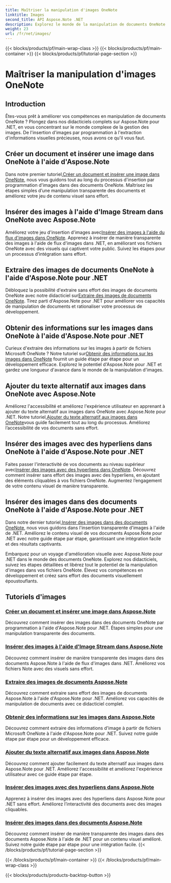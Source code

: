 ```yaml
---
title: Maîtriser la manipulation d'images OneNote
linktitle: Images
second_title: API Aspose.Note .NET
description: Explorez le monde de la manipulation de documents OneNote avec les didacticiels Aspose.Note pour .NET sur la gestion transparente des images. Élevez votre contenu visuel sans effort.
weight: 23
url: /fr/net/images/
---
```


{{< blocks/products/pf/main-wrap-class >}}
{{< blocks/products/pf/main-container >}}
{{< blocks/products/pf/tutorial-page-section >}}

# Maîtriser la manipulation d'images OneNote

## Introduction

Êtes-vous prêt à améliorer vos compétences en manipulation de documents OneNote ? Plongez dans nos didacticiels complets sur Aspose.Note pour .NET, en vous concentrant sur le monde complexe de la gestion des images. De l'insertion d'images par programmation à l'extraction d'informations visuelles précieuses, nous avons ce qu'il vous faut.

## Créer un document et insérer une image dans OneNote à l'aide d'Aspose.Note
 Dans notre premier tutoriel,[Créer un document et insérer une image dans OneNote](./build-doc-insert-image/), nous vous guidons tout au long du processus d'insertion par programmation d'images dans des documents OneNote. Maîtrisez les étapes simples d’une manipulation transparente des documents et améliorez votre jeu de contenu visuel sans effort.

## Insérer des images à l'aide d'Image Stream dans OneNote avec Aspose.Note
 Améliorez votre jeu d'insertion d'images avec[Insérer des images à l'aide du flux d'images dans OneNote](./insert-image-using-image-stream/). Apprenez à insérer de manière transparente des images à l'aide de flux d'images dans .NET, en améliorant vos fichiers OneNote avec des visuels qui captivent votre public. Suivez les étapes pour un processus d’intégration sans effort.

## Extraire des images de documents OneNote à l'aide d'Aspose.Note pour .NET
 Débloquez la possibilité d'extraire sans effort des images de documents OneNote avec notre didacticiel sur[Extraire des images de documents OneNote](./extract-images/). Tirez parti d'Aspose.Note pour .NET pour améliorer vos capacités de manipulation de documents et rationaliser votre processus de développement.

## Obtenir des informations sur les images dans OneNote à l'aide d'Aspose.Note pour .NET
 Curieux d'extraire des informations sur les images à partir de fichiers Microsoft OneNote ? Notre tutoriel sur[Obtenir des informations sur les images dans OneNote](./get-info-of-images/) fournit un guide étape par étape pour un développement efficace. Explorez le potentiel d'Aspose.Note pour .NET et gardez une longueur d'avance dans le monde de la manipulation d'images.

## Ajouter du texte alternatif aux images dans OneNote avec Aspose.Note
 Améliorez l'accessibilité et améliorez l'expérience utilisateur en apprenant à ajouter du texte alternatif aux images dans OneNote avec Aspose.Note pour .NET. Notre tutoriel,[Ajouter du texte alternatif aux images dans OneNote](./image-alternative-text/)vous guide facilement tout au long du processus. Améliorez l’accessibilité de vos documents sans effort.

## Insérer des images avec des hyperliens dans OneNote à l'aide d'Aspose.Note pour .NET
 Faites passer l'interactivité de vos documents au niveau supérieur avec[Insérer des images avec des hyperliens dans OneNote](./insert-image-hyperlink/). Découvrez comment insérer sans effort des images avec des hyperliens, en ajoutant des éléments cliquables à vos fichiers OneNote. Augmentez l’engagement de votre contenu visuel de manière transparente.

## Insérer des images dans des documents OneNote à l'aide d'Aspose.Note pour .NET
 Dans notre dernier tutoriel,[Insérer des images dans des documents OneNote](./insert-images/), nous vous guidons dans l'insertion transparente d'images à l'aide de .NET. Améliorez le contenu visuel de vos documents Aspose.Note pour .NET avec notre guide étape par étape, garantissant une intégration facile et des résultats captivants.

Embarquez pour un voyage d'amélioration visuelle avec Aspose.Note pour .NET dans le monde des documents OneNote. Explorez nos didacticiels, suivez les étapes détaillées et libérez tout le potentiel de la manipulation d'images dans vos fichiers OneNote. Élevez vos compétences en développement et créez sans effort des documents visuellement époustouflants.
## Tutoriels d'images
### [Créer un document et insérer une image dans Aspose.Note](./build-doc-insert-image/)
Découvrez comment insérer des images dans des documents OneNote par programmation à l'aide d'Aspose.Note pour .NET. Étapes simples pour une manipulation transparente des documents.
### [Insérer des images à l'aide d'Image Stream dans Aspose.Note](./insert-image-using-image-stream/)
Découvrez comment insérer de manière transparente des images dans des documents Aspose.Note à l'aide de flux d'images dans .NET. Améliorez vos fichiers Note avec des visuels sans effort.
### [Extraire des images de documents Aspose.Note](./extract-images/)
Découvrez comment extraire sans effort des images de documents Aspose.Note à l'aide d'Aspose.Note pour .NET. Améliorez vos capacités de manipulation de documents avec ce didacticiel complet.
### [Obtenir des informations sur les images dans Aspose.Note](./get-info-of-images/)
Découvrez comment extraire des informations d'image à partir de fichiers Microsoft OneNote à l'aide d'Aspose.Note pour .NET. Suivez notre guide étape par étape pour un développement efficace.
### [Ajouter du texte alternatif aux images dans Aspose.Note](./image-alternative-text/)
Découvrez comment ajouter facilement du texte alternatif aux images dans Aspose.Note pour .NET. Améliorez l'accessibilité et améliorez l'expérience utilisateur avec ce guide étape par étape.
### [Insérer des images avec des hyperliens dans Aspose.Note](./insert-image-hyperlink/)
Apprenez à insérer des images avec des hyperliens dans Aspose.Note pour .NET sans effort. Améliorez l’interactivité des documents avec des images cliquables.
### [Insérer des images dans des documents Aspose.Note](./insert-images/)
Découvrez comment insérer de manière transparente des images dans des documents Aspose.Note à l'aide de .NET pour un contenu visuel amélioré. Suivez notre guide étape par étape pour une intégration facile.
{{< /blocks/products/pf/tutorial-page-section >}}

{{< /blocks/products/pf/main-container >}}
{{< /blocks/products/pf/main-wrap-class >}}

{{< blocks/products/products-backtop-button >}}
